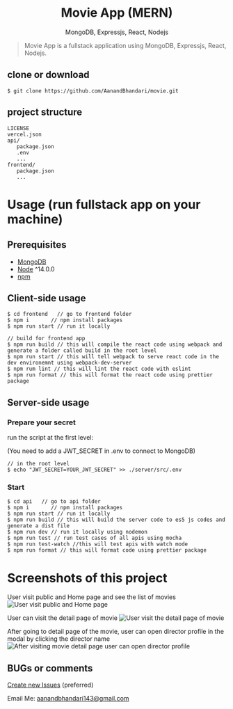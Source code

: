 <h1 align="center">
Movie App (MERN)
</h1>
<p align="center">
MongoDB, Expressjs, React, Nodejs
</p>

> Movie App is a fullstack application using MongoDB, Expressjs, React, Nodejs.

## clone or download
```terminal
$ git clone https://github.com/AanandBhandari/movie.git
```

## project structure
```terminal
LICENSE
vercel.json
api/
   package.json
   .env
   ...
frontend/
   package.json
   ...

```

# Usage (run fullstack app on your machine)

## Prerequisites
- [MongoDB](https://gist.github.com/nrollr/9f523ae17ecdbb50311980503409aeb3)
- [Node](https://nodejs.org/en/download/) ^14.0.0
- [npm](https://nodejs.org/en/download/package-manager/)


## Client-side usage
```terminal
$ cd frontend   // go to frontend folder
$ npm i       // npm install packages
$ npm run start // run it locally

// build for frontend app
$ npm run build // this will compile the react code using webpack and generate a folder called build in the root level
$ npm run start // this will tell webpack to serve react code in the dev environemnt using webpack-dev-server
$ npm rum lint // this will lint the react code with eslint
$ npm run format // this will format the react code using prettier package
```

## Server-side usage

### Prepare your secret

run the script at the first level:

(You need to add a JWT_SECRET in .env to connect to MongoDB)

```terminal
// in the root level
$ echo "JWT_SECRET=YOUR_JWT_SECRET" >> ./server/src/.env
```

### Start

```terminal
$ cd api   // go to api folder
$ npm i       // npm install packages
$ npm run start // run it locally
$ npm run build // this will build the server code to es5 js codes and generate a dist file
$ npm run dev // run it locally using nodemon
$ npm run test // run test cases of all apis using mocha
$ npm run test-watch //this will test apis with watch mode
$ npm run format // this will format code using prettier package
```
# Screenshots of this project

User visit public and Home page and see the list of movies
![User visit public and Home page](https://res.cloudinary.com/dttllxiw2/image/upload/v1647571927/lyaohxw1kjhnwq6bo9jm.png)

User can visit the detail page of movie
![User visit the detail page of movie](https://res.cloudinary.com/dttllxiw2/image/upload/v1647572094/uwvx67zxcbhdbzrzoioa.png)

After going to detail page of the movie, user can open director profile in the modal by clicking the director name
![After visiting movie detail page user can open director profile ](https://res.cloudinary.com/dttllxiw2/image/upload/v1647572449/v6bznrqlwo7bh7bxz1y5.png)

## BUGs or comments

[Create new Issues](https://github.com/AanandBhandari/movie/issues) (preferred)

Email Me: aanandbhandari143@gmail.com

